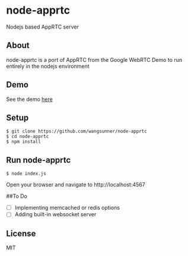 # node-apprtc
Nodejs based AppRTC server

## About
node-apprtc is a port of AppRTC from the Google WebRTC Demo to run entirely in the nodejs environment

## Demo
See the demo [here](https://demo-node-apprtc.herokuapp.com)

## Setup
```
$ git clone https://github.com/wangsunner/node-apprtc
$ cd node-apprtc
$ npm install
```

## Run node-apprtc
```
$ node index.js
```

Open your browser and navigate to http://localhost:4567

##To Do
- [ ] Implementing memcached or redis options
- [ ] Adding built-in websocket server

## License
MIT
